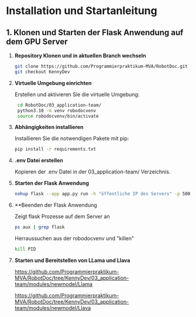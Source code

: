 # Installation und Startanleitung

## 1. Klonen und Starten der Flask Anwendung auf dem GPU Server


1. **Repository Klonen und in aktuellen Branch wechseln**


   ```bash
   git clone https://github.com/Programmierpraktikum-MVA/RobotDoc.git
   git checkout KennyDev
   ```

2. **Virtuelle Umgebung einrichten**

   Erstellen und aktivieren Sie die virtuelle Umgebung:

   ```bash
	cd RobotDoc/03_application-team/
	python3.10 -m venv robodocvenv
	source robodocvenv/bin/activate
   ```

3. **Abhängigkeiten installieren**

   Installieren Sie die notwendigen Pakete mit pip:

   ```bash
   pip install -r requirements.txt
   ```

4. **.env Datei erstellen**

   Kopieren der .env Datei in der 03_application-team/ Verzeichnis.


5. **Starten der Flask Anwendung**

	```bash
	nohup flask --app app.py run -h "öffentliche IP des Servers" -p 5005 &
	```

6. **Beenden der Flask Anwendung

	Zeigt flask Prozesse auf dem Server an
	```bash
	ps aux | grep flask
	```
	Herraussuchen aus der robodocvenv und "killen"
	```bash
	kill PID 
	```

7. **Starten und Bereitstellen von LLama und Llava**
    	
	https://github.com/Programmierpraktikum-MVA/RobotDoc/tree/KennyDev/03_application-team/modules/newmodel/Llama

	https://github.com/Programmierpraktikum-MVA/RobotDoc/tree/KennyDev/03_application-team/modules/newmodel/Llava

